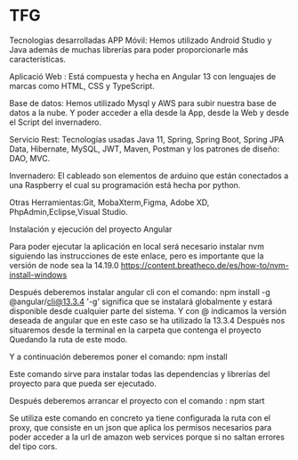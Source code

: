 # TFG
Tecnologias desarrolladas
APP Móvil: Hemos utilizado Android Studio y Java además de muchas librerías para poder proporcionarle más características.

Aplicació Web : Está compuesta y hecha en Angular 13 con lenguajes de marcas como HTML, CSS y TypeScript.

Base de datos: Hemos utilizado Mysql y AWS para subir nuestra base de datos a la nube. Y poder acceder a ella desde la App, desde la Web y desde el Script del invernadero.

Servicio Rest: Tecnologías usadas Java 11, Spring, Spring Boot, Spring JPA Data, Hibernate, MySQL, JWT, Maven, Postman y los patrones de diseño: DAO, MVC.

Invernadero: El cableado son elementos de arduino que están conectados a una Raspberry el cual su programación está hecha por python.

Otras Herramientas:Git, MobaXterm,Figma, Adobe XD, PhpAdmin,Eclipse,Visual Studio.


Instalación y ejecución del proyecto Angular

Para poder ejecutar la aplicación en local será necesario instalar nvm siguiendo las instrucciones de este enlace, pero es importante que la versión de node sea la 14.19.0
https://content.breatheco.de/es/how-to/nvm-install-windows

Después deberemos instalar angular cli con el comando:
npm install -g @angular/cli@13.3.4
'-g' significa que se instalará globalmente y estará disponible desde cualquier parte del sistema. Y con @ indicamos la versión deseada de angular que en este caso se ha utilizado la 13.3.4
Después nos situaremos desde la terminal en la carpeta que contenga el proyecto
Quedando la ruta de este modo.

Y a continuación deberemos poner el comando:  npm install

Este comando sirve para instalar todas las dependencias y librerías del proyecto para que pueda ser ejecutado.

Después deberemos arrancar el proyecto con el comando : npm start 

Se utiliza este comando en concreto ya tiene configurada la ruta con el proxy, que consiste en un json que aplica los permisos necesarios para poder acceder a la url de amazon web services porque si no saltan errores del tipo cors.

